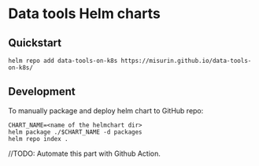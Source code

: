 # Data tools Helm charts


## Quickstart

```
helm repo add data-tools-on-k8s https://misurin.github.io/data-tools-on-k8s/
```

## Development

To manually package and deploy helm chart to GitHub repo:

```
CHART_NAME=<name of the helmchart dir>
helm package ./$CHART_NAME -d packages
helm repo index .
```

//TODO: Automate this part with Github Action.